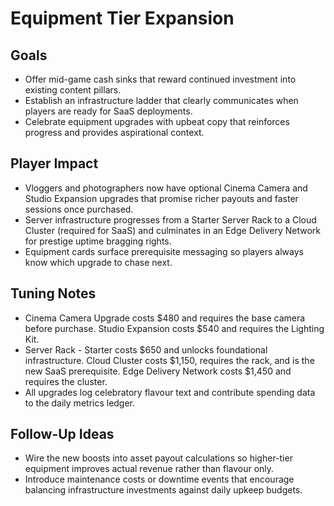# Equipment Tier Expansion

## Goals
- Offer mid-game cash sinks that reward continued investment into existing content pillars.
- Establish an infrastructure ladder that clearly communicates when players are ready for SaaS deployments.
- Celebrate equipment upgrades with upbeat copy that reinforces progress and provides aspirational context.

## Player Impact
- Vloggers and photographers now have optional Cinema Camera and Studio Expansion upgrades that promise richer payouts and faster sessions once purchased.
- Server infrastructure progresses from a Starter Server Rack to a Cloud Cluster (required for SaaS) and culminates in an Edge Delivery Network for prestige uptime bragging rights.
- Equipment cards surface prerequisite messaging so players always know which upgrade to chase next.

## Tuning Notes
- Cinema Camera Upgrade costs $480 and requires the base camera before purchase. Studio Expansion costs $540 and requires the Lighting Kit.
- Server Rack - Starter costs $650 and unlocks foundational infrastructure. Cloud Cluster costs $1,150, requires the rack, and is the new SaaS prerequisite. Edge Delivery Network costs $1,450 and requires the cluster.
- All upgrades log celebratory flavour text and contribute spending data to the daily metrics ledger.

## Follow-Up Ideas
- Wire the new boosts into asset payout calculations so higher-tier equipment improves actual revenue rather than flavour only.
- Introduce maintenance costs or downtime events that encourage balancing infrastructure investments against daily upkeep budgets.
